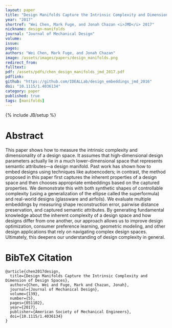 ```yaml
---
layout: paper
title: "Design Manifolds Capture the Intrinsic Complexity and Dimension of Design Spaces"
year: "2017"
shortref: "Wei Chen, Mark Fuge, and Jonah Chazan <i>JMD</i> 2017"
nickname: design-manifolds
journal: "Journal of Mechanical Design"
volume: 
issue: 
pages: 
authors: "Wei Chen, Mark Fuge, and Jonah Chazan"
image: /assets/images/papers/design_manifolds.png
redirect_from: 
fulltext: 
pdf: /assets/pdfs/chen_design_manifolds_jmd_2017.pdf
pdflink: 
github: "https://github.com/IDEALLab/design_embeddings_jmd_2016"
doi: "10.1115/1.4036134"
category: paper
published: true
tags: [manifolds]
---
```

{% include JB/setup %}

# Abstract 

This paper shows how to measure the intrinsic complexity and dimensionality of a design space. It assumes that high-dimensional design parameters actually lie in a much lower-dimensional space that represents semantic attributes—a design manifold. Past work has shown how to embed designs using techniques like autoencoders; in contrast, the method proposed in this paper first captures the inherent properties of a design space and then chooses appropriate embeddings based on the captured properties. We demonstrate this with both synthetic shapes of controllable complexity (using a generalization of the ellipse called the superformula) and real-world designs (glassware and airfoils). We evaluate multiple embeddings by measuring shape reconstruction error, pairwise distance preservation, and captured semantic attributes. By generating fundamental knowledge about the inherent complexity of a design space and how designs differ from one another, our approach allows us to improve design optimization, consumer preference learning, geometric modeling, and other design applications that rely on navigating complex design spaces. Ultimately, this deepens our understanding of design complexity in general.


# BibTeX Citation

```
@article{chen2017design,
  title={Design Manifolds Capture the Intrinsic Complexity and Dimension of Design Spaces},
  author={Chen, Wei and Fuge, Mark and Chazan, Jonah},
  journal={Journal of Mechanical Design},
  volume={139},
  number={5},
  pages={051102},
  year={2017},
  publisher={American Society of Mechanical Engineers},
  doi={10.1115/1.4036134}
}
```
